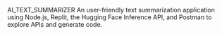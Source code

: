 AI_TEXT_SUMMARIZER
An user-friendly text summarization application using Node.js, Replit, the Hugging Face Inference API, and Postman to explore APIs and generate code.

